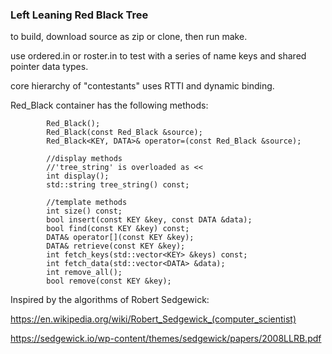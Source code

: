 ### Left Leaning Red Black Tree

to build, download source as zip or clone, then run make.

use ordered.in or roster.in to test with a series of name keys and shared pointer data types.

core hierarchy of "contestants" uses RTTI and dynamic binding.

Red_Black container has the following methods:

```
        Red_Black();
        Red_Black(const Red_Black &source);
        Red_Black<KEY, DATA>& operator=(const Red_Black &source);

        //display methods
        //'tree_string' is overloaded as <<
        int display();
        std::string tree_string() const;

        //template methods
        int size() const;
        bool insert(const KEY &key, const DATA &data);
        bool find(const KEY &key) const;
        DATA& operator[](const KEY &key);
        DATA& retrieve(const KEY &key);
        int fetch_keys(std::vector<KEY> &keys) const;
        int fetch_data(std::vector<DATA> &data);
        int remove_all();
        bool remove(const KEY &key);
```

Inspired by the algorithms of Robert Sedgewick:

https://en.wikipedia.org/wiki/Robert_Sedgewick_(computer_scientist)

https://sedgewick.io/wp-content/themes/sedgewick/papers/2008LLRB.pdf
